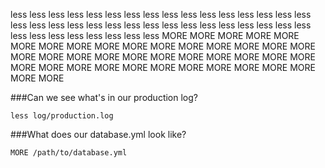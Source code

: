 less less less less less less less less less less
less less less less less less less less less less
less less less less less less less less less less
less less less less less less less less less less
MORE MORE MORE MORE MORE MORE MORE MORE MORE MORE
MORE MORE MORE MORE MORE MORE MORE MORE MORE MORE
MORE MORE MORE MORE MORE MORE MORE MORE MORE MORE
MORE MORE MORE MORE MORE MORE MORE MORE MORE MORE

###Can we see what's in our production log?

    less log/production.log
    
###What does our database.yml look like?

    MORE /path/to/database.yml
